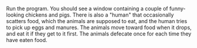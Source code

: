  Run the program. You should see a window containing a couple of funny-looking chickens and pigs. There is also a "human" that occasionally scatters food, which the animals are supposed to eat, and the human tries to pick up eggs and manures. The animals move toward food when it drops, and eat it if they get to it first. The animals defecate once for each time they have eaten food. 
